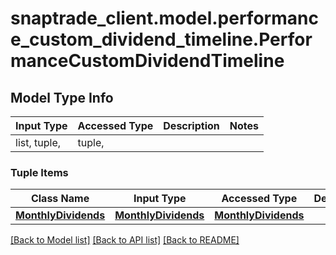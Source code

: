 # snaptrade_client.model.performance_custom_dividend_timeline.PerformanceCustomDividendTimeline

## Model Type Info
Input Type | Accessed Type | Description | Notes
------------ | ------------- | ------------- | -------------
list, tuple,  | tuple,  |  | 

### Tuple Items
Class Name | Input Type | Accessed Type | Description | Notes
------------- | ------------- | ------------- | ------------- | -------------
[**MonthlyDividends**](MonthlyDividends.md) | [**MonthlyDividends**](MonthlyDividends.md) | [**MonthlyDividends**](MonthlyDividends.md) |  | 

[[Back to Model list]](../../README.md#documentation-for-models) [[Back to API list]](../../README.md#documentation-for-api-endpoints) [[Back to README]](../../README.md)

